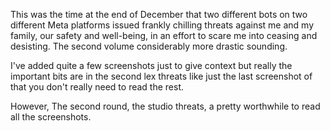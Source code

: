 This was the time at the end of December that two different bots on two different Meta platforms issued frankly chilling threats against me and my family, our safety and well-being, in an effort to scare me into ceasing and desisting.  The second volume considerably more drastic sounding. 

I've added quite a few screenshots just to give context but really the important bits are in the second lex threats like just the last screenshot of that you don't really need to read the rest. 

However, The second round, the studio threats, a pretty worthwhile to read all the screenshots.
